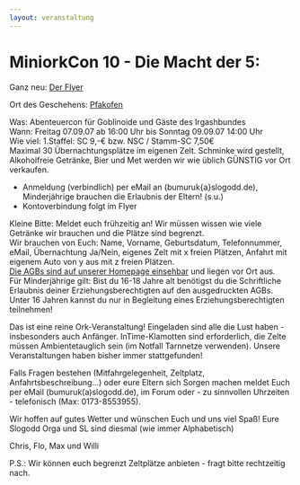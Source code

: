 ```yaml
---
layout: veranstaltung
---
```


MiniorkCon 10 - Die Macht der 5:
================================

Ganz neu: [Der Flyer](/flyer/MiniOrkCon_X_-_Die_Macht_der_FUENF.pdf)

Ort des Geschehens: [Pfakofen](http://maps.google.de/maps/ms?f=q&hl=de&geocode=&q=Pfakofen&ie=UTF8&msa=0&ll=48.768862,12.10968&spn=0.80014,1.867676&z=9&om=1&msid=114864030574137377952.000001137217d530fc8f0)

Was: Abenteuercon für Goblinoide und Gäste des Irgashbundes   
Wann: Freitag 07.09.07 ab 16:00 Uhr bis Sonntag 09.09.07 14:00 Uhr   
Wie viel: 1.Staffel: SC 9,-€ bzw. NSC / Stamm-SC 7,50€   
Maximal 30 Übernachtungsplätze im eigenen Zelt. Schminke wird gestellt, Alkoholfreie Getränke, Bier und Met werden wir wie üblich GÜNSTIG vor Ort verkaufen.   

- Anmeldung (verbindlich) per eMail an (bumuruk{a}slogodd.de), Minderjährige brauchen die Erlaubnis der Eltern! (s.u.)   
- Kontoverbindung folgt im Flyer   

Kleine Bitte: Meldet euch frühzeitig an! Wir müssen wissen wie viele Getränke wir brauchen und die Plätze sind begrenzt.   
Wir brauchen von Euch: Name, Vorname, Geburtsdatum, Telefonnummer, eMail, Übernachtung Ja/Nein, eigenes Zelt mit x freien Plätzen, Anfahrt mit eigenem Auto von y aus mit z freien Plätzen.   
[Die AGBs sind auf unserer Homepage einsehbar](https://www.slogodd.de/agb.html) und liegen vor Ort aus.   
Für Minderjährige gilt: Bist du 16-18 Jahre alt benötigst du die Schriftliche Erlaubnis deiner Erziehungsberechtigten auf den ausgedruckten AGBs. Unter 16 Jahren kannst du nur in Begleitung eines Erziehungsberechtigten teilnehmen!   

Das ist eine reine Ork-Veranstaltung! Eingeladen sind alle die Lust haben - insbesonders auch Anfänger. InTime-Klamotten sind erforderlich, die Zelte müssen Ambientetauglich sein (im Notfall Tarnnetze verwenden). Unsere Veranstaltungen haben bisher immer stattgefunden!


Falls Fragen bestehen (Mitfahrgelegenheit, Zeltplatz, Anfahrtsbeschreibung…) oder eure Eltern sich Sorgen machen meldet Euch per eMail (bumuruk(a)slogodd.de), im Forum oder - zu sinnvollen Uhrzeiten - telefonisch (Max: 0173-8553955). 

Wir hoffen auf gutes Wetter und wünschen Euch und uns viel Spaß! Eure Slogodd Orga und SL sind diesmal (wie immer Alphabetisch) 

Chris, Flo, Max und Willi 


P.S.: Wir können euch begrenzt Zeltplätze anbieten - fragt bitte rechtzeitig nach. 
